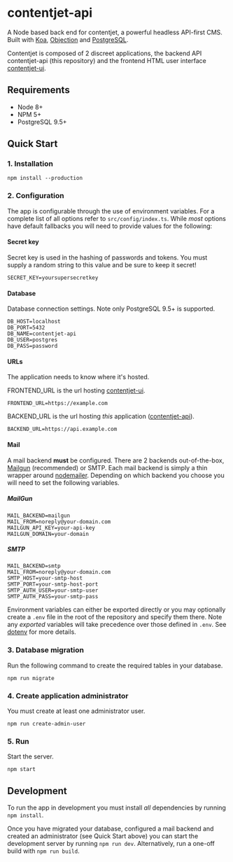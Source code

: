 # contentjet-api

A Node based back end for contentjet, a powerful headless API-first CMS. Built with [Koa](http://koajs.com/), [Objection](http://vincit.github.io/objection.js/) and [PostgreSQL](https://www.postgresql.org/).

Contentjet is composed of 2 discreet applications, the backend API contentjet-api (this repository) and the frontend HTML user interface [contentjet-ui](https://github.com/contentjet/contentjet-ui).

## Requirements

* Node 8+
* NPM 5+
* PostgreSQL 9.5+

## Quick Start

### 1. Installation

```
npm install --production
```

### 2. Configuration

The app is configurable through the use of environment variables. For a complete list of all options refer to `src/config/index.ts`. While _most_ options have default fallbacks you will need to provide values for the following:

#### Secret key

Secret key is used in the hashing of passwords and tokens. You must supply a random string to this value and be sure to keep it secret!

```
SECRET_KEY=yoursupersecretkey
```

#### Database

Database connection settings. Note only PostgreSQL 9.5+ is supported.

```
DB_HOST=localhost
DB_PORT=5432
DB_NAME=contentjet-api
DB_USER=postgres
DB_PASS=password
```

#### URLs

The application needs to know where it's hosted.

FRONTEND_URL is the url hosting [contentjet-ui][contentjet-ui].

```
FRONTEND_URL=https://example.com
```

BACKEND_URL is the url hosting _this_ application ([contentjet-api][contentjet-api]).

```
BACKEND_URL=https://api.example.com
```

#### Mail

A mail backend **must** be configured. There are 2 backends out-of-the-box, [Mailgun](https://www.mailgun.com/) (recommended) or SMTP. Each mail backend is simply a thin wrapper around [nodemailer](https://nodemailer.com). Depending on which backend you choose you will need to set the following variables.

##### MailGun

```
MAIL_BACKEND=mailgun
MAIL_FROM=noreply@your-domain.com
MAILGUN_API_KEY=your-api-key
MAILGUN_DOMAIN=your-domain
```

##### SMTP

```
MAIL_BACKEND=smtp
MAIL_FROM=noreply@your-domain.com
SMTP_HOST=your-smtp-host
SMTP_PORT=your-smtp-host-port
SMTP_AUTH_USER=your-smtp-user
SMTP_AUTH_PASS=your-smtp-pass
```

Environment variables can either be exported directly or you may optionally create a `.env` file in the root of the repository and specify them there. Note any _exported_ variables will take precedence over those defined in `.env`. See [dotenv](https://github.com/motdotla/dotenv) for more details.

### 3. Database migration

Run the following command to create the required tables in your database.

```
npm run migrate
```

### 4. Create application administrator

You must create at least one administrator user.

```
npm run create-admin-user
```

### 5. Run

Start the server.

```
npm start
```

## Development

To run the app in development you must install _all_ dependencies by running `npm install`.

Once you have migrated your database, configured a mail backend and created an administrator (see Quick Start above) you can start the development server by running `npm run dev`. Alternatively, run a one-off build with `npm run build`.

[contentjet-ui]: https://github.com/contentjet/contentjet-ui
[contentjet-api]: https://github.com/contentjet/contentjet-api
